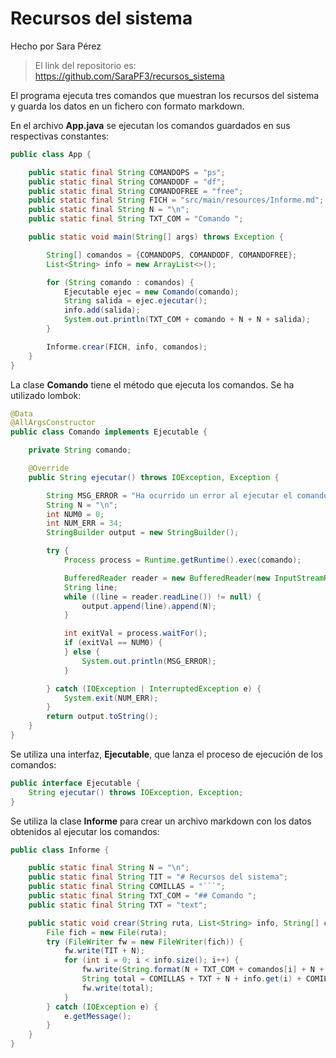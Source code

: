 # Recursos del sistema

Hecho por Sara Pérez

> El link del repositorio es: <https://github.com/SaraPF3/recursos_sistema>

El programa ejecuta tres comandos que muestran los recursos del sistema y guarda los datos en un fichero con formato markdown.

En el archivo **App.java** se ejecutan los comandos guardados en sus respectivas constantes:

```java
public class App {

    public static final String COMANDOPS = "ps";
    public static final String COMANDODF = "df";
    public static final String COMANDOFREE = "free";
    public static final String FICH = "src/main/resources/Informe.md";
    public static final String N = "\n";
    public static final String TXT_COM = "Comando ";

    public static void main(String[] args) throws Exception {

        String[] comandos = {COMANDOPS, COMANDODF, COMANDOFREE};
        List<String> info = new ArrayList<>(); 

        for (String comando : comandos) {
            Ejecutable ejec = new Comando(comando);
            String salida = ejec.ejecutar();
            info.add(salida);
            System.out.println(TXT_COM + comando + N + N + salida);
        }

        Informe.crear(FICH, info, comandos);
    }
}
```

La clase **Comando** tiene el método que ejecuta los comandos. Se ha utilizado lombok:

```java
@Data
@AllArgsConstructor
public class Comando implements Ejecutable {

    private String comando;

    @Override
    public String ejecutar() throws IOException, Exception {

        String MSG_ERROR = "Ha ocurrido un error al ejecutar el comando.";
        String N = "\n";
        int NUM0 = 0;
        int NUM_ERR = 34;
        StringBuilder output = new StringBuilder();

        try {
            Process process = Runtime.getRuntime().exec(comando);

            BufferedReader reader = new BufferedReader(new InputStreamReader(process.getInputStream()));
            String line;
            while ((line = reader.readLine()) != null) {
                output.append(line).append(N);
            }

            int exitVal = process.waitFor();
            if (exitVal == NUM0) {
            } else {
                System.out.println(MSG_ERROR);
            }

        } catch (IOException | InterruptedException e) {
            System.exit(NUM_ERR);
        }
        return output.toString();
    }
}
```

Se utiliza una interfaz, **Ejecutable**, que lanza el proceso de ejecución de los comandos:

```java
public interface Ejecutable {
    String ejecutar() throws IOException, Exception;
}
```

Se utiliza la clase **Informe** para crear un archivo markdown con los datos obtenidos al ejecutar los comandos:

```java
public class Informe {

    public static final String N = "\n";
    public static final String TIT = "# Recursos del sistema";
    public static final String COMILLAS = "```";
    public static final String TXT_COM = "## Comando ";
    public static final String TXT = "text";

    public static void crear(String ruta, List<String> info, String[] comandos) {
        File fich = new File(ruta);
        try (FileWriter fw = new FileWriter(fich)) {
            fw.write(TIT + N);
            for (int i = 0; i < info.size(); i++) {
                fw.write(String.format(N + TXT_COM + comandos[i] + N + N));
                String total = COMILLAS + TXT + N + info.get(i) + COMILLAS + N;
                fw.write(total);
            }
        } catch (IOException e) {
            e.getMessage();
        }
    }
}
```
